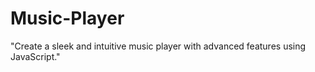# Music-Player
"Create a sleek and intuitive music player with advanced features using JavaScript."
